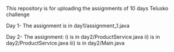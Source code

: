 This repository is for uploading the assignments of 10 days Telusko challenge

Day 1- The assignment is in day1/assignment_1.java


Day 2- The assignment:
                    i) is in day2/ProductService.java
                    ii) is in day2/ProductService.java
                    iii) is in day2/Main.java
